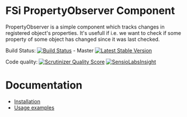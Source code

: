 # FSi PropertyObserver Component

PropertyObserver is a simple component which tracks changes in registered object's properties. It's usefull if i.e. we want to
check if some property of some object has changed since it was last checked.

Build Status:
[![Build Status](https://travis-ci.org/fsi-open/property-observer.png?branch=master)](https://travis-ci.org/fsi-open/property-observer) - Master
[![Latest Stable Version](https://poser.pugx.org/fsi/property-observer/v/stable.png)](https://packagist.org/packages/fsi/property-observer)

Code quality:
[![Scrutinizer Quality Score](https://scrutinizer-ci.com/g/fsi-open/property-observer/badges/quality-score.png?s=fbe212a23fd11b49c05ac4e837d3de0a2cbadfd6)](https://scrutinizer-ci.com/g/fsi-open/admin-bundle/)
[![SensioLabsInsight](https://insight.sensiolabs.com/projects/46a6243a-2a04-43a9-84d1-a723afb06a0d/mini.png)](https://insight.sensiolabs.com/projects/46a6243a-2a04-43a9-84d1-a723afb06a0d)

# Documentation

- [Installation](doc/installation.md)
- [Usage examples](doc/usage.md)
